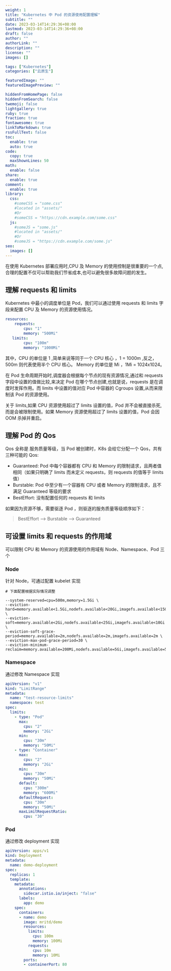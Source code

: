 ```yaml
---
weight: 1
title: "Kubernetes 中 Pod 的资源使用配置理解"
subtitle: ""
date: 2023-03-14T14:29:36+08:00
lastmod: 2023-03-14T14:29:36+08:00
draft: false
author: ""
authorLink: ""
description: ""
license: ""
images: []

tags: ["Kubernetes"]
categories: ["云原生"]

featuredImage: ""
featuredImagePreview: ""

hiddenFromHomePage: false
hiddenFromSearch: false
twemoji: false
lightgallery: true
ruby: true
fraction: true
fontawesome: true
linkToMarkdown: true
rssFullText: false
toc:
  enable: true
  auto: true
code:
  copy: true
  maxShownLines: 50
math:
  enable: false
share:
  enable: true
comment:
  enable: true
library:
  css:
    #someCSS = "some.css"
    #located in "assets/"
    #Or
    #someCSS = "https://cdn.example.com/some.css"
  js:
    #someJS = "some.js"
    #located in "assets/"
    #Or
    #someJS = "https://cdn.example.com/some.js"
seo:
  images: []
---
```


在使用 Kubernetes 部署应用时,CPU 及 Memory 的使用控制是很重要的一个点,合理的配置不仅可以帮助我们节省成本,也可以避免很多故障问题的发生。

<!--more-->

##  理解 requests 和 limits

Kubernetes 中最小的调度单位是 Pod，我们可以通过使用 requests 和 limits 字段来配置 CPU 及 Memory 的资源使用情况。

```yaml
resources:  
    requests:    
        cpu: "1"
        memory: "500Mi"
   limits:    
        cpu: "100m"
        memory: "1000Mi"
```

其中，CPU 的单位是 1 ,简单来说等同于一个 CPU 核心 ，1 = 1000m ,反之，500m 则代表使用半个 CPU 核心。
Memory 的单位是 Mi ，1Mi = 1024x1024。

在 Pod 生命周期开始时,调度器会根据每个节点的现有资源情况,通过和 requests 字段中设置的值做比较,来决定 Pod 在哪个节点创建,也就是说，requests 是在调度时发挥作用。而 limits 中设置的值对应 Pod 中容器的 Cgroups 设置,从而来限制该 Pod 的资源使用。

关于 limits,如果 CPU 资源使用超过了 limits 设置的值，Pod 并不会被直接杀死,而是会被限制使用。如果 Memory 资源使用超过了 limits 设置的值，Pod 会因 OOM 杀掉并重启。

## 理解 Pod 的 Qos 
Qos 全称是 服务质量等级，当 Pod 被创建时，K8s 会给它分配一个 Qos，共有三种可能的 Qos:
+ Guaranteed: Pod 中每个容器都有 CPU 和 Memory 的限制请求，且两者值相同（如果只明确了 limits 而未定义 requests，则 requests 的值等于 limits 值）
+ Burstable: Pod 中至少有一个容器有 CPU 或者 Memory 的限制请求，且不满足 Guaranteed 等级的要求
+ BestEffort: 没有配置任何的 requests 和 limits

如果因为资源不够，需要驱逐 Pod ，则驱逐的服务质量等级顺序如下：
> BestEffort --> Burstable --> Guaranteed

## 可设置 limits 和 requests 的作用域
可以限制 CPU 和 Memory 的资源使用的作用域有 Node、Namespace、Pod 三个

### Node
针对 Node，可通过配置 kubelet 实现
```shell
# 下面配置根据实际情况调整

--system-reserved=cpu=500m,memory=1.5Gi \
--eviction-hard=memory.available<1.5Gi,nodefs.available<20Gi,imagefs.available<15Gi \
--eviction-soft=memory.available<2Gi,nodefs.available<25Gi,imagefs.available<10Gi \
--eviction-soft-grace-period=memory.available=2m,nodefs.available=2m,imagefs.available=2m \
--eviction-max-pod-grace-period=30 \
--eviction-minimum-reclaim=memory.available=200Mi,nodefs.available=5Gi,imagefs.available=5Gi
```

### Namespace
通过修改 Namespace 实现
```yaml
apiVersion: "v1"
kind: "LimitRange"
metadata:
  name: "test-resource-limits"
  namespace: test
spec:
  limits:
    - type: "Pod"
      max:
        cpu: "2"
        memory: "2Gi"
      min:
        cpu: "30m"
        memory: "50Mi"
    - type: "Container"
      max:
        cpu: "2"
        memory: "2Gi"
      min:
        cpu: "30m"
        memory: "50Mi"
      default:
        cpu: "300m"
        memory: "600Mi"
      defaultRequest:
        cpu: "30m"
        memory: "50Mi"
      maxLimitRequestRatio:
        cpu: "30"

```

### Pod
通过修改 deployment 实现
```yaml
apiVersion: apps/v1
kind: Deployment
metadata:
  name: demo-deployment
spec:
  replicas: 1
  template:
    metadata:
      annotations:
        sidecar.istio.io/inject: "false"
      labels:
        app: demo
    spec:
      containers:
      - name: demo
        image: mritd/demo
        resources:
          limits:
            cpu: 100m
            memory: 100Mi
          requests:
            cpu: 10m
            memory: 10Mi
        ports:
        - containerPort: 80
```